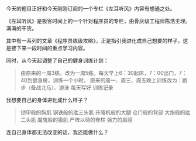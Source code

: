 今天的题目正好和今天刚刚订阅的一个专栏《左耳听风》内容有想通之处。

《左耳听风》是极客时间上的一个针对程序员的专栏，由骨灰级工程师陈浩主理。满满的干货。

其中有一系列的文章《程序员练级攻略》，正是指引我进化成自己想要的样子，这是接下来一段时间的重点学习内容。

同时，从今天起调整了自己的健身训练计划：
> 由原来的一周3练，改为一周5练。每天早上6：30起床，7：00出门，7：40到健身房，训练一个小时。
> 原来的周一、周三、周五晚上训练改为：跑步（备战北马）、游泳
> 每天写好 训练记录

我想要自己的身体进化成什么样子？
> 铠甲般的胸肌
钢铁般的肱三头肌
升降机般的大腿
仓门般的背部
大炮般的肱二头肌
魔鬼般的腹肌
严阵以待的脊柱
强力的肩膀

连自己身体都无法改变的话，我还能做什么？



